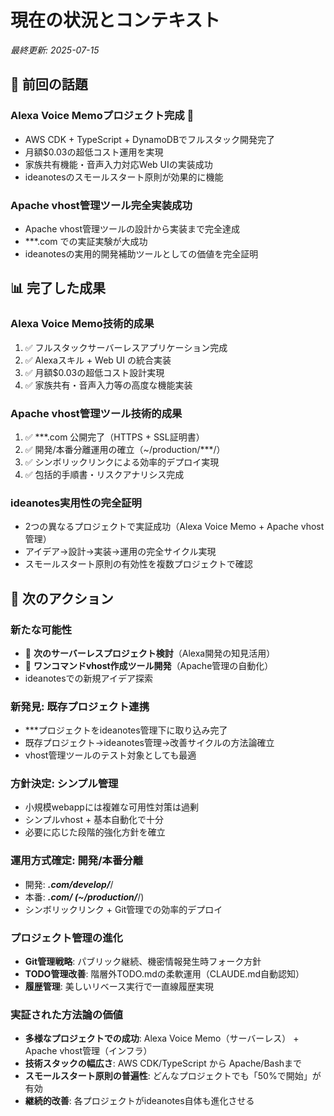 # 現在の状況とコンテキスト

*最終更新: 2025-07-15*

## 🎯 前回の話題

### Alexa Voice Memoプロジェクト完成 🎉
- AWS CDK + TypeScript + DynamoDBでフルスタック開発完了
- 月額$0.03の超低コスト運用を実現
- 家族共有機能・音声入力対応Web UIの実装成功
- ideanotesのスモールスタート原則が効果的に機能

### Apache vhost管理ツール完全実装成功
- Apache vhost管理ツールの設計から実装まで完全達成
- ***.com での実証実験が大成功
- ideanotesの実用的開発補助ツールとしての価値を完全証明

## 📊 完了した成果

### Alexa Voice Memo技術的成果
1. ✅ フルスタックサーバーレスアプリケーション完成
2. ✅ Alexaスキル + Web UI の統合実装
3. ✅ 月額$0.03の超低コスト設計実現
4. ✅ 家族共有・音声入力等の高度な機能実装

### Apache vhost管理ツール技術的成果
1. ✅ ***.com 公開完了（HTTPS + SSL証明書）
2. ✅ 開発/本番分離運用の確立（~/production/***/）
3. ✅ シンボリックリンクによる効率的デプロイ実現
4. ✅ 包括的手順書・リスクアナリシス完成

### ideanotes実用性の完全証明
- 2つの異なるプロジェクトで実証成功（Alexa Voice Memo + Apache vhost管理）
- アイデア→設計→実装→運用の完全サイクル実現
- スモールスタート原則の有効性を複数プロジェクトで確認

## 🚀 次のアクション

### 新たな可能性
- 🎯 **次のサーバーレスプロジェクト検討**（Alexa開発の知見活用）
- 🎯 **ワンコマンドvhost作成ツール開発**（Apache管理の自動化）
- ideanotesでの新規アイデア探索

### 新発見: 既存プロジェクト連携
- ***プロジェクトをideanotes管理下に取り込み完了
- 既存プロジェクト→ideanotes管理→改善サイクルの方法論確立
- vhost管理ツールのテスト対象としても最適

### 方針決定: シンプル管理
- 小規模webappには複雑な可用性対策は過剰
- シンプルvhost + 基本自動化で十分
- 必要に応じた段階的強化方針を確立

### 運用方式確定: 開発/本番分離
- 開発: ***.com/develop/***/ 
- 本番: ***.com/ (~/production/***/)
- シンボリックリンク + Git管理での効率的デプロイ

### プロジェクト管理の進化
- **Git管理戦略**: パブリック継続、機密情報発生時フォーク方針
- **TODO管理改善**: 階層外TODO.mdの柔軟運用（CLAUDE.md自動認知）
- **履歴管理**: 美しいリベース実行で一直線履歴実現

### 実証された方法論の価値
- **多様なプロジェクトでの成功**: Alexa Voice Memo（サーバーレス） + Apache vhost管理（インフラ）
- **技術スタックの幅広さ**: AWS CDK/TypeScript から Apache/Bashまで
- **スモールスタート原則の普遍性**: どんなプロジェクトでも「50%で開始」が有効
- **継続的改善**: 各プロジェクトがideanotes自体も進化させる
